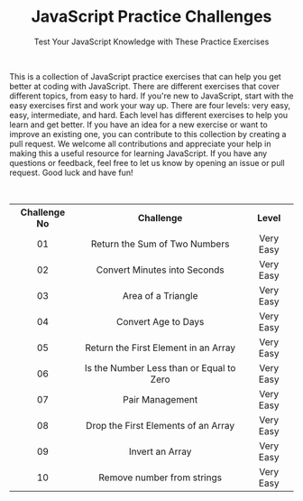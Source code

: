 <div align="center">
<h1> JavaScript Practice Challenges </h1>
<p> Test Your JavaScript Knowledge with These Practice Exercises </p>
</div>

&nbsp;
&nbsp;
&nbsp;
&nbsp;
&nbsp;

<p>This is a collection of JavaScript practice exercises that can help you get better at coding with JavaScript. There are different exercises that cover different topics, from easy to hard. If you're new to JavaScript, start with the easy exercises first and work your way up. There are four levels: very easy, easy, intermediate, and hard. Each level has different exercises to help you learn and get better. If you have an idea for a new exercise or want to improve an existing one, you can contribute to this collection by creating a pull request. We welcome all contributions and appreciate your help in making this a useful resource for learning JavaScript. If you have any questions or feedback, feel free to let us know by opening an issue or pull request. Good luck and have fun! </p>

&nbsp;
&nbsp;
&nbsp;
&nbsp;
&nbsp;

<table>
  <tr align="center">
    <th> Challenge No </th>
    <th> Challenge </th>
    <th> Level </th>
  </tr>
  <tr align="center">
    <td> 01 </td>
    <td> Return the Sum of Two Numbers </td>
    <td> Very Easy </td>
  </tr>
   <tr align="center">
    <td> 02 </td>
    <td> Convert Minutes into Seconds </td>
    <td> Very Easy </td>
  </tr>
  <tr align="center">
    <td> 03 </td>
    <td> Area of a Triangle </td>
    <td> Very Easy </td>
  </tr>
  <tr align="center">
    <td> 04 </td>
    <td> Convert Age to Days </td>
    <td> Very Easy </td>
  </tr>
  <tr align="center">
    <td> 05 </td>
    <td> Return the First Element in an Array </td>
    <td> Very Easy </td>
  </tr>
  <tr align="center">
    <td> 06 </td>
    <td> Is the Number Less than or Equal to Zero </td>
    <td> Very Easy </td>
  </tr>
  <tr align="center">
    <td> 07 </td>
    <td> Pair Management </td>
    <td> Very Easy </td>
  </tr>
  <tr align="center">
    <td> 08 </td>
    <td> Drop the First Elements of an Array </td>
    <td> Very Easy </td>
  </tr>
  <tr align="center">
    <td> 09 </td>
    <td> Invert an Array </td>
    <td> Very Easy </td>
  </tr>
  <tr align="center">
    <td> 10 </td>
    <td> Remove number from strings </td>
    <td> Very Easy </td>
  </tr>
</table>

